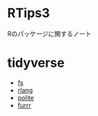 # RTips3

Rのパッケージに関するノート

# tidyverse

- [fs](fs/fs.html)
- [rlang](rlang/rlang.html)
- [polite](polite/polite.html)
- [furrr](furrr/furrr.html)

